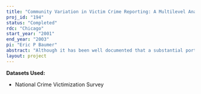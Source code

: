 ```yaml
---
title: "Community Variation in Victim Crime Reporting: A Multilevel Analysis Using Data from the Area-Identified NCVS"
proj_id: "194"
status: "Completed"
rdc: "Chicago"
start_year: "2001"
end_year: "2003"
pi: "Eric P Baumer"
abstract: "Although it has been well documented that a substantial portion of all crime experienced by citizens in the U.S. is not reported to the police, very few studies have systematically examined whether residents of certain types of communities are more, or less, likely to report crime victimizations to the police. This issue has not been addressed extensively largely because the data needed to do so—data on victims of crime and on the communities in which they reside—traditionally have not been available to researchers. If approved by the Census Bureau, the proposed research will use data from the 1995-2001 Area-Identified National Crime Victimization Survey (NCVS), linked with data from the Sample Survey of Law Enforcement Agencies (SSLEA), the Uniform Crime Reporting (UCR) program, and census data on tracts and places to investigate the effects of several characteristics of communities on the likelihood of police notification by crime victims. The community characteristics considered will include neighborhood features such as socioeconomic disadvantage, minority concentration, immigrant concentration, and residential instability, and place-level indicators such as the degree of local police involvement in community policing activities and the racial composition of the local police agency. The proposed research contributes significantly to the literature on victim crime reporting, and the analyses have important implications for macro-level research and theory tests which often assume little or no systematic variation in crime reporting across communities. In addition, the research will benefit the Census Bureau by adding contextual data to the NCVS, evaluating and improving the usefulness of the NCVS, using methodologies (e.g., survey regression techniques, multilevel modeling) that will enhance understanding of these data, and highlighting the value of the NCVS for cutting-edge theoretical and relevant research."
layout: project
---
```


**Datasets Used:**

  - National Crime Victimization Survey 

